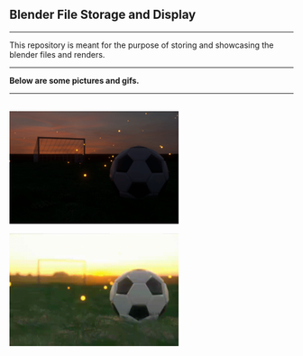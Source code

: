 ## Blender File Storage and Display

---

This repository is meant for the purpose of storing and showcasing the blender files and renders.

---

**Below are some pictures and gifs.**

---

<br/>
<img 
src='./Images-n-Videos/fireflies in a football ground gif.gif'
alt="GIF not available"
style="width:300px"
title="Football Ground Night">

<img src='./Images-n-Videos/football_Day.gif'
alt="GIF not available"
style="width:300px"
title="Football Ground Night">
